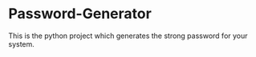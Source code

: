 # Password-Generator
This is the python project which generates the strong password for your system.
